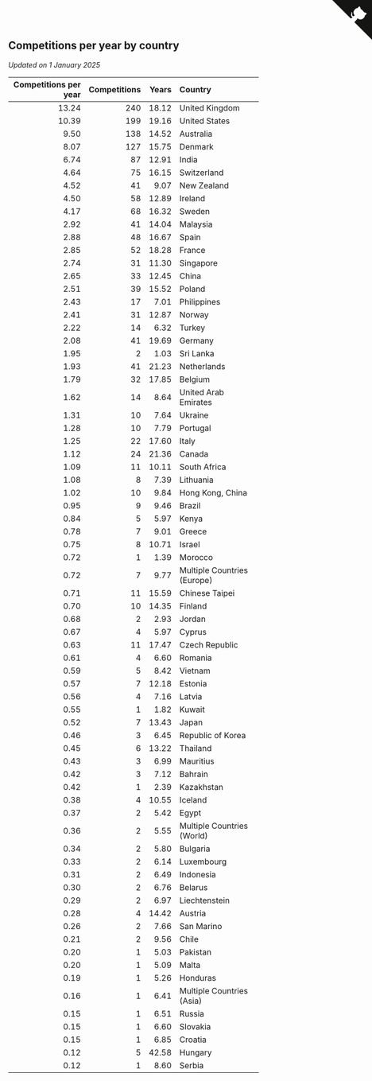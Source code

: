 ## Competitions per year by country

*Updated on  1 January 2025*

| Competitions per year | Competitions | Years | Country |
| ---: | ---: | ---: | :--- |
| 13.24 | 240 | 18.12 | United Kingdom |
| 10.39 | 199 | 19.16 | United States |
| 9.50 | 138 | 14.52 | Australia |
| 8.07 | 127 | 15.75 | Denmark |
| 6.74 | 87 | 12.91 | India |
| 4.64 | 75 | 16.15 | Switzerland |
| 4.52 | 41 | 9.07 | New Zealand |
| 4.50 | 58 | 12.89 | Ireland |
| 4.17 | 68 | 16.32 | Sweden |
| 2.92 | 41 | 14.04 | Malaysia |
| 2.88 | 48 | 16.67 | Spain |
| 2.85 | 52 | 18.28 | France |
| 2.74 | 31 | 11.30 | Singapore |
| 2.65 | 33 | 12.45 | China |
| 2.51 | 39 | 15.52 | Poland |
| 2.43 | 17 | 7.01 | Philippines |
| 2.41 | 31 | 12.87 | Norway |
| 2.22 | 14 | 6.32 | Turkey |
| 2.08 | 41 | 19.69 | Germany |
| 1.95 | 2 | 1.03 | Sri Lanka |
| 1.93 | 41 | 21.23 | Netherlands |
| 1.79 | 32 | 17.85 | Belgium |
| 1.62 | 14 | 8.64 | United Arab Emirates |
| 1.31 | 10 | 7.64 | Ukraine |
| 1.28 | 10 | 7.79 | Portugal |
| 1.25 | 22 | 17.60 | Italy |
| 1.12 | 24 | 21.36 | Canada |
| 1.09 | 11 | 10.11 | South Africa |
| 1.08 | 8 | 7.39 | Lithuania |
| 1.02 | 10 | 9.84 | Hong Kong, China |
| 0.95 | 9 | 9.46 | Brazil |
| 0.84 | 5 | 5.97 | Kenya |
| 0.78 | 7 | 9.01 | Greece |
| 0.75 | 8 | 10.71 | Israel |
| 0.72 | 1 | 1.39 | Morocco |
| 0.72 | 7 | 9.77 | Multiple Countries (Europe) |
| 0.71 | 11 | 15.59 | Chinese Taipei |
| 0.70 | 10 | 14.35 | Finland |
| 0.68 | 2 | 2.93 | Jordan |
| 0.67 | 4 | 5.97 | Cyprus |
| 0.63 | 11 | 17.47 | Czech Republic |
| 0.61 | 4 | 6.60 | Romania |
| 0.59 | 5 | 8.42 | Vietnam |
| 0.57 | 7 | 12.18 | Estonia |
| 0.56 | 4 | 7.16 | Latvia |
| 0.55 | 1 | 1.82 | Kuwait |
| 0.52 | 7 | 13.43 | Japan |
| 0.46 | 3 | 6.45 | Republic of Korea |
| 0.45 | 6 | 13.22 | Thailand |
| 0.43 | 3 | 6.99 | Mauritius |
| 0.42 | 3 | 7.12 | Bahrain |
| 0.42 | 1 | 2.39 | Kazakhstan |
| 0.38 | 4 | 10.55 | Iceland |
| 0.37 | 2 | 5.42 | Egypt |
| 0.36 | 2 | 5.55 | Multiple Countries (World) |
| 0.34 | 2 | 5.80 | Bulgaria |
| 0.33 | 2 | 6.14 | Luxembourg |
| 0.31 | 2 | 6.49 | Indonesia |
| 0.30 | 2 | 6.76 | Belarus |
| 0.29 | 2 | 6.97 | Liechtenstein |
| 0.28 | 4 | 14.42 | Austria |
| 0.26 | 2 | 7.66 | San Marino |
| 0.21 | 2 | 9.56 | Chile |
| 0.20 | 1 | 5.03 | Pakistan |
| 0.20 | 1 | 5.09 | Malta |
| 0.19 | 1 | 5.26 | Honduras |
| 0.16 | 1 | 6.41 | Multiple Countries (Asia) |
| 0.15 | 1 | 6.51 | Russia |
| 0.15 | 1 | 6.60 | Slovakia |
| 0.15 | 1 | 6.85 | Croatia |
| 0.12 | 5 | 42.58 | Hungary |
| 0.12 | 1 | 8.60 | Serbia |


<a href="https://github.com/simonkellly/wca_statistics_uk" class="github-corner" aria-label="View source on Github"><svg width="80" height="80" viewBox="0 0 250 250" style="fill:#151513; color:#fff; position: absolute; top: 0; border: 0; right: 0;" aria-hidden="true"><path d="M0,0 L115,115 L130,115 L142,142 L250,250 L250,0 Z"></path><path d="M128.3,109.0 C113.8,99.7 119.0,89.6 119.0,89.6 C122.0,82.7 120.5,78.6 120.5,78.6 C119.2,72.0 123.4,76.3 123.4,76.3 C127.3,80.9 125.5,87.3 125.5,87.3 C122.9,97.6 130.6,101.9 134.4,103.2" fill="currentColor" style="transform-origin: 130px 106px;" class="octo-arm"></path><path d="M115.0,115.0 C114.9,115.1 118.7,116.5 119.8,115.4 L133.7,101.6 C136.9,99.2 139.9,98.4 142.2,98.6 C133.8,88.0 127.5,74.4 143.8,58.0 C148.5,53.4 154.0,51.2 159.7,51.0 C160.3,49.4 163.2,43.6 171.4,40.1 C171.4,40.1 176.1,42.5 178.8,56.2 C183.1,58.6 187.2,61.8 190.9,65.4 C194.5,69.0 197.7,73.2 200.1,77.6 C213.8,80.2 216.3,84.9 216.3,84.9 C212.7,93.1 206.9,96.0 205.4,96.6 C205.1,102.4 203.0,107.8 198.3,112.5 C181.9,128.9 168.3,122.5 157.7,114.1 C157.9,116.9 156.7,120.9 152.7,124.9 L141.0,136.5 C139.8,137.7 141.6,141.9 141.8,141.8 Z" fill="currentColor" class="octo-body"></path></svg></a><style>.github-corner:hover .octo-arm{animation:octocat-wave 560ms ease-in-out}@keyframes octocat-wave{0%,100%{transform:rotate(0)}20%,60%{transform:rotate(-25deg)}40%,80%{transform:rotate(10deg)}}@media (max-width:500px){.github-corner:hover .octo-arm{animation:none}.github-corner .octo-arm{animation:octocat-wave 560ms ease-in-out}}</style>
